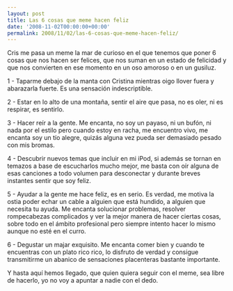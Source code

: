 ```yaml
---
layout: post
title: Las 6 cosas que meme hacen feliz
date: '2008-11-02T00:00:00+00:00'
permalink: 2008/11/02/las-6-cosas-que-meme-hacen-feliz/
---
```

Cris me pasa un meme la mar de curioso en el que tenemos que poner 6 cosas que nos hacen ser felices, que nos suman en un estado de felicidad y que nos convierten en ese momento en un oso amoroso o en un gusiluz.

1 - Taparme debajo de la manta con Cristina mientras oigo llover fuera y abarazarla fuerte. Es una sensación indescriptible.

2 - Estar en lo alto de una montaña, sentir el aire que pasa, no es oler, ni es respirar, es sentirlo. 

3 - Hacer reír a la gente. Me encanta, no soy un payaso, ni un bufón, ni nada por el estilo pero cuando estoy en racha, me encuentro vivo, me encanta soy un tío alegre, quizás alguna vez pueda ser demasiado pesado con mis bromas.

4 - Descubrir nuevos temas que incluir en mi iPod, si además se tornan en temazos a base de escucharlos mucho mejor, me basta con oír alguna de esas canciones a todo volumen para desconectar y durante breves instantes sentir que soy feliz.

5 - Ayudar a la gente me hace feliz, es en serio. Es verdad, me motiva la ostia poder echar un cable a alguien que está hundido, a alguien que necesita tu ayuda. Me encanta solucionar problemas, resolver rompecabezas complicados y ver la mejor manera de hacer ciertas cosas, sobre todo en el ámbito profesional pero siempre intento hacer lo mismo aunque no esté en el curro.

6 - Degustar un majar exquisito. Me encanta comer bien y cuando te encuentras con un plato rico rico, lo disfruto de verdad y consigue transmitirme un abanico de sensaciones placenteras bastante importante.

Y hasta aquí hemos llegado, que quien quiera seguir con el meme, sea libre de hacerlo, yo no voy a apuntar a nadie con el dedo. 
